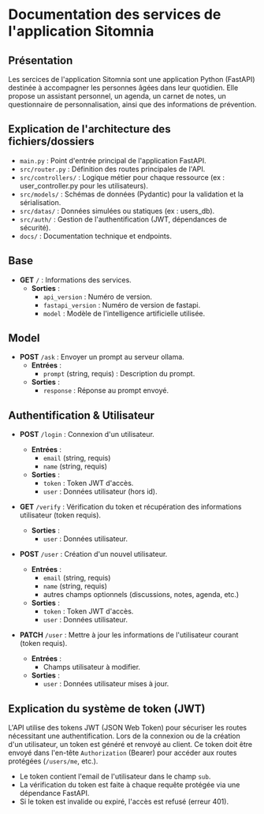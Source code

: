# Documentation des services de l'application Sitomnia

## Présentation

Les sercices de l'application Sitomnia sont une application Python (FastAPI) destinée à accompagner les personnes âgées dans leur quotidien. Elle propose un assistant personnel, un agenda, un carnet de notes, un questionnaire de personnalisation, ainsi que des informations de prévention.

## Explication de l'architecture des fichiers/dossiers

- `main.py` : Point d'entrée principal de l'application FastAPI.
- `src/router.py` : Définition des routes principales de l'API.
- `src/controllers/` : Logique métier pour chaque ressource (ex : user_controller.py pour les utilisateurs).
- `src/models/` : Schémas de données (Pydantic) pour la validation et la sérialisation.
- `src/datas/` : Données simulées ou statiques (ex : users_db).
- `src/auth/` : Gestion de l'authentification (JWT, dépendances de sécurité).
- `docs/` : Documentation technique et endpoints.

## Base
- **GET** `/` : Informations des services.
  - **Sorties** : 
    - `api_version` : Numéro de version.
    - `fastapi_version` : Numéro de version de fastapi.
    - `model` : Modèle de l'intelligence artificielle utilisée.

## Model
- **POST** `/ask` : Envoyer un prompt au serveur ollama.
  - **Entrées** : 
    - `prompt` (string, requis) : Description du prompt.
  - **Sorties** : 
    - `response` : Réponse au prompt envoyé.

## Authentification & Utilisateur

- **POST** `/login` : Connexion d'un utilisateur.
  - **Entrées** : 
    - `email` (string, requis)
    - `name` (string, requis)
  - **Sorties** :
    - `token` : Token JWT d'accès.
    - `user` : Données utilisateur (hors id).

- **GET** `/verify` : Vérification du token et récupération des informations utilisateur (token requis).
  - **Sorties** :
    - `user` : Données utilisateur.

- **POST** `/user` : Création d'un nouvel utilisateur.
  - **Entrées** :
    - `email` (string, requis)
    - `name` (string, requis)
    - autres champs optionnels (discussions, notes, agenda, etc.)
  - **Sorties** :
    - `token` : Token JWT d'accès.
    - `user` : Données utilisateur.

- **PATCH** `/user` : Mettre à jour les informations de l'utilisateur courant (token requis).
  - **Entrées** :
    - Champs utilisateur à modifier.
  - **Sorties** :
    - `user` : Données utilisateur mises à jour.

## Explication du système de token (JWT)

L'API utilise des tokens JWT (JSON Web Token) pour sécuriser les routes nécessitant une authentification. Lors de la connexion ou de la création d'un utilisateur, un token est généré et renvoyé au client. Ce token doit être envoyé dans l'en-tête `Authorization` (Bearer) pour accéder aux routes protégées (`/users/me`, etc.).

- Le token contient l'email de l'utilisateur dans le champ `sub`.
- La vérification du token est faite à chaque requête protégée via une dépendance FastAPI.
- Si le token est invalide ou expiré, l'accès est refusé (erreur 401).
